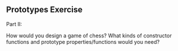 ## Prototypes Exercise 


Part II:

How would you design a game of chess? What kinds of constructor functions and prototype properties/functions would you need?



